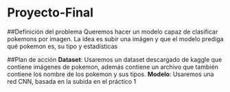 # Proyecto-Final
##Definición del problema
Queremos hacer un modelo capaz de clasificar pokemons por imagen. La idea es subir una imágen y que el modelo prediga qué pokemon es, su tipo y estadísticas

##Plan de acción
**Dataset**: Usaremos un dataset descargado de kaggle que contiene imágenes de pokemon, además contiene un archivo que también contiene los nombre de los pokemon y sus tipos.
**Modelo**: Usaremos una red CNN, basada en la subida en el práctico 1
